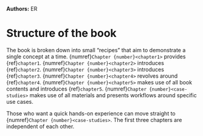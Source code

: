 <!-- @format -->

**Authors:** ER

# Structure of the book

The book is broken down into small “recipes” that aim to demonstrate a single
concept at a time. {numref}`Chapter {number}<chapter1>` provides
{ref}`chapter1`. {numref}`Chapter {number}<chapter2>` introduces
{ref}`chapter2`. {numref}`Chapter {number}<chapter3>` introduces
{ref}`chapter3`. {numref}`Chapter {number}<chapter4>` revolves around
{ref}`chapter4`. {numref}`Chapter {number}<chapter5>` makes use of all book
contents and introduces {ref}`chapter5`.
{numref}`Chapter {number}<case-studies>` makes use of all materials and presents
workflows around specific use cases.

Those who want a quick hands-on experience can move straight to
{numref}`Chapter {number}<case-studies>`. The first three chapters are
independent of each other.
